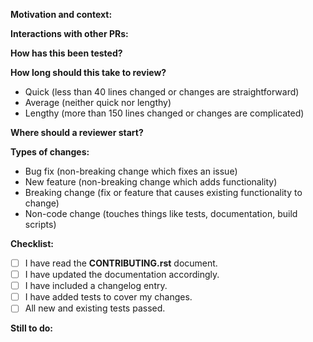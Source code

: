 **Motivation and context:**
<!--- Why is this change required? What problem does it solve? -->
<!--- If it addresses an open issue, please link to the issue here. -->

**Interactions with other PRs:**
<!--- If this change depends on or conflicts with another PR please list it here. -->
<!--- If this PR contains commits from another PR, describe what commits in this PR are unique. -->
<!--- If this PR is independent, then remove this section. -->

**How has this been tested?**
<!--- Please describe in detail how you tested your changes. -->
<!--- Reviewers will test your PR in at least this way. -->

**How long should this take to review?**
<!--- Please estimate if this PR is a quick, average, or lengthy PR. -->
<!--- Take into account both the size and complexity of the changes. -->
<!--- Also note if this is a timely PR that should be reviewed by a certain date. -->
<!--- Leave only the line that applies below: -->

- Quick (less than 40 lines changed or changes are straightforward)
- Average (neither quick nor lengthy)
- Lengthy (more than 150 lines changed or changes are complicated)

**Where should a reviewer start?**
<!--- If the PR warrants it, indicate where a reviewer should start reviewing. -->
<!--- All lengthy PRs and complicated average PRs warrant this section. -->
<!--- If the PR is quick or straightforward, remove this section. -->

**Types of changes:**
<!--- What types of changes does your code introduce? -->
<!--- Leave all lines that apply below: -->

- Bug fix (non-breaking change which fixes an issue)
- New feature (non-breaking change which adds functionality)
- Breaking change (fix or feature that causes existing functionality to change)
- Non-code change (touches things like tests, documentation, build scripts)

**Checklist:**
<!--- Go over all the following points. Put an `x` in all the boxes that apply. -->
<!--- If a box is not applicable, please justify below the checklist. -->
<!--- If you're unsure about any of these, don't hesitate to ask. -->
<!--- We're here to help! -->

- [ ] I have read the **CONTRIBUTING.rst** document.
- [ ] I have updated the documentation accordingly.
- [ ] I have included a changelog entry.
- [ ] I have added tests to cover my changes.
- [ ] All new and existing tests passed.

**Still to do:**
<!--- If this is a work in progress, note below what you stil plan to do. -->
<!--- Use the task list syntax `- [ ]` so that progress can be tracked. -->
